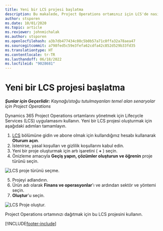 ```yaml
---
title: Yeni bir LCS projesi başlatma
description: Bu makalede, Project Operations ortamınız için LCS'de nasıl yeni proje oluşturulacağı hakkında bilgiler sağlanmaktadır.
author: stsporen
ms.date: 10/01/2020
ms.topic: article
ms.reviewer: johnmichalak
ms.author: stsporen
ms.openlocfilehash: a3b7db477434c08c5b0b57a71c0ffa32a78aea47
ms.sourcegitcommit: a798fed5c59e3fefa62cdfa42c852d529b33fd35
ms.translationtype: HT
ms.contentlocale: tr-TR
ms.lasthandoff: 06/18/2022
ms.locfileid: "9028681"
---
```

# <a name="start-a-new-lcs-project"></a>Yeni bir LCS projesi başlatma

_**Şunlar için Geçerlidir:** Kaynağı/stoğu tutulmayanları temel alan senaryolar için Project Operations_

Dynamics 365 Project Operations ortamlarını yönetmek için Lifecycle Services (LCS) uygulamasını kullanın. Yeni bir LCS projesi oluşturmak için aşağıdaki adımları tamamlayın.

1. [LCS](https://lcs.dynamics.com/Logon/Index) bölümüne gidin ve abone olmak için kullandığınız hesabı kullanarak **Oturum açın**.
2. İstenirse, yasal koşulları ve gizlilik koşullarını kabul edin.
3. Yeni bir proje oluşturmak için artı işaretini ( **+** ) seçin.
4. Önizleme amacıyla **Geçiş yapın, çözümler oluşturun ve öğrenin** proje türünü seçin.

  ![LCS proje türünü seçme.](./media/create-lcs-1.png)

5. Projeyi adlandırın. 
6. Ürün adı olarak **Finans ve operasyonlar**'ı ve ardından sektör ve yöntemi seçin. 
7. **Oluştur**'u seçin.

![LCS Proje oluştur.](./media/create-lcs-2.png)

Project Operations ortamınızı dağıtmak için bu LCS projesini kullanın.



[!INCLUDE[footer-include](../includes/footer-banner.md)]